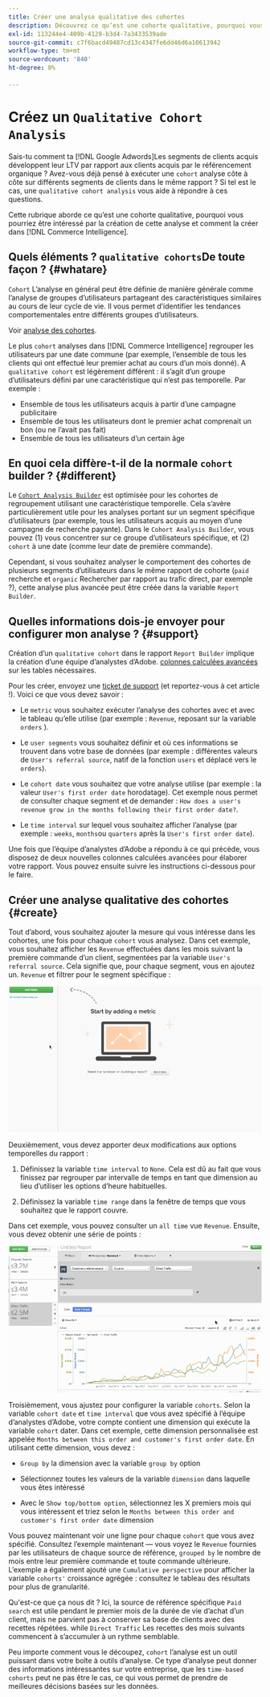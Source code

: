 ```yaml
---
title: Créer une analyse qualitative des cohortes
description: Découvrez ce qu’est une cohorte qualitative, pourquoi vous pourriez être intéressé par la création de cette analyse et comment la créer dans Commerce Intelligence.
exl-id: 113244e4-409b-4129-b3d4-7a3433539ade
source-git-commit: c7f6bacd49487cd13c4347fe6dd46d6a10613942
workflow-type: tm+mt
source-wordcount: '840'
ht-degree: 0%

---
```


# Créez un `Qualitative Cohort Analysis`

Sais-tu comment ta [!DNL Google Adwords]Les segments de clients acquis développent leur LTV par rapport aux clients acquis par le référencement organique ? Avez-vous déjà pensé à exécuter une `cohort` analyse côte à côte sur différents segments de clients dans le même rapport ? Si tel est le cas, une `qualitative cohort analysis` vous aide à répondre à ces questions.

Cette rubrique aborde ce qu’est une cohorte qualitative, pourquoi vous pourriez être intéressé par la création de cette analyse et comment la créer dans [!DNL Commerce Intelligence].

## Quels éléments ? `qualitative cohorts`De toute façon ? {#whatare}

`Cohort` L’analyse en général peut être définie de manière générale comme l’analyse de groupes d’utilisateurs partageant des caractéristiques similaires au cours de leur cycle de vie. Il vous permet d’identifier les tendances comportementales entre différents groupes d’utilisateurs.

Voir [analyse des cohortes](https://www.cohortanalysis.com/).

Le plus `cohort` analyses dans [!DNL Commerce Intelligence] regrouper les utilisateurs par une date commune (par exemple, l’ensemble de tous les clients qui ont effectué leur premier achat au cours d’un mois donné). A `qualitative cohort` est légèrement différent : il s’agit d’un groupe d’utilisateurs défini par une caractéristique qui n’est pas temporelle. Par exemple :

* Ensemble de tous les utilisateurs acquis à partir d’une campagne publicitaire
* Ensemble de tous les utilisateurs dont le premier achat comprenait un bon (ou ne l’avait pas fait)
* Ensemble de tous les utilisateurs d’un certain âge

## En quoi cela diffère-t-il de la normale `cohort` builder ? {#different}

Le [`Cohort Analysis Builder`](../dev-reports/cohort-rpt-bldr.md) est optimisée pour les cohortes de regroupement utilisant une caractéristique temporelle. Cela s’avère particulièrement utile pour les analyses portant sur un segment spécifique d’utilisateurs (par exemple, tous les utilisateurs acquis au moyen d’une campagne de recherche payante). Dans le `Cohort Analysis Builder`, vous pouvez (1) vous concentrer sur ce groupe d’utilisateurs spécifique, et (2) `cohort` à une date (comme leur date de première commande).

Cependant, si vous souhaitez analyser le comportement des cohortes de plusieurs segments d’utilisateurs dans le même rapport de cohorte (`paid` recherche et `organic` Rechercher par rapport au trafic direct, par exemple ?), cette analyse plus avancée peut être créée dans la variable `Report Builder`.

## Quelles informations dois-je envoyer pour configurer mon analyse ? {#support}

Création d’un `qualitative cohort` dans le rapport `Report Builder` implique la création d’une équipe d’analystes d’Adobe. [colonnes calculées avancées](../data-warehouse-mgr/creating-calculated-columns.md) sur les tables nécessaires.

Pour les créer, envoyez une [ticket de support](https://experienceleague.adobe.com/docs/commerce-knowledge-base/kb/troubleshooting/miscellaneous/mbi-service-policies.html) (et reportez-vous à cet article !). Voici ce que vous devez savoir :

* Le `metric` vous souhaitez exécuter l’analyse des cohortes avec et avec le tableau qu’elle utilise (par exemple : `Revenue`, reposant sur la variable `orders` ).

* Le `user segments` vous souhaitez définir et où ces informations se trouvent dans votre base de données (par exemple : différentes valeurs de `User's referral source`, natif de la fonction `users` et déplacé vers le `orders`).

* Le `cohort date` vous souhaitez que votre analyse utilise (par exemple : la valeur `User's first order date` horodatage). Cet exemple nous permet de consulter chaque segment et de demander : `How does a user's revenue grow in the months following their first order date?`.

* Le `time interval` sur lequel vous souhaitez afficher l’analyse (par exemple : `weeks`, `months`ou `quarters` après la `User's first order date`).

Une fois que l’équipe d’analystes d’Adobe a répondu à ce qui précède, vous disposez de deux nouvelles colonnes calculées avancées pour élaborer votre rapport. Vous pouvez ensuite suivre les instructions ci-dessous pour le faire.

## Créer une analyse qualitative des cohortes {#create}

Tout d’abord, vous souhaitez ajouter la mesure qui vous intéresse dans les cohortes, une fois pour chaque `cohort` vous analysez. Dans cet exemple, vous souhaitez afficher les `Revenue` effectuées dans les mois suivant la première commande d’un client, segmentées par la variable `User's referral source`. Cela signifie que, pour chaque segment, vous en ajoutez un. `Revenue` et filtrer pour le segment spécifique :

![](../../assets/qualcohort1.gif)

Deuxièmement, vous devez apporter deux modifications aux options temporelles du rapport :

1. Définissez la variable `time interval` to `None`. Cela est dû au fait que vous finissez par regrouper par intervalle de temps en tant que dimension au lieu d’utiliser les options d’heure habituelles.

1. Définissez la variable `time range` dans la fenêtre de temps que vous souhaitez que le rapport couvre.

Dans cet exemple, vous pouvez consulter un `all time` vue `Revenue`. Ensuite, vous devez obtenir une série de points :

![](../../assets/qualcohort2.gif)

Troisièmement, vous ajustez pour configurer la variable `cohorts`. Selon la variable `cohort date` et `time interval` que vous avez spécifié à l’équipe d’analystes d’Adobe, votre compte contient une dimension qui exécute la variable `cohort` dater. Dans cet exemple, cette dimension personnalisée est appelée `Months between this order and customer's first order date`. En utilisant cette dimension, vous devez :

* `Group by` la dimension avec la variable `group by` option

* Sélectionnez toutes les valeurs de la variable `dimension` dans laquelle vous êtes intéressé

* Avec le `Show top/bottom option`, sélectionnez les X premiers mois qui vous intéressent et triez selon le `Months between this order and customer's first order date` dimension

Vous pouvez maintenant voir une ligne pour chaque `cohort` que vous avez spécifié. Consultez l’exemple maintenant — vous voyez le `Revenue` fournies par les utilisateurs de chaque source de référence, `grouped by` le nombre de mois entre leur première commande et toute commande ultérieure. L’exemple a également ajouté une `Cumulative perspective` pour afficher la variable `cohorts'` croissance agrégée : consultez le tableau des résultats pour plus de granularité.

Qu&#39;est-ce que ça nous dit ? Ici, la source de référence spécifique `Paid search` est utile pendant le premier mois de la durée de vie d’achat d’un client, mais ne parvient pas à conserver sa base de clients avec des recettes répétées. while `Direct Traffic` Les recettes des mois suivants commencent à s’accumuler à un rythme semblable.

Peu importe comment vous le découpez, `cohort` l’analyse est un outil puissant dans votre boîte à outils d’analyse. Ce type d’analyse peut donner des informations intéressantes sur votre entreprise, que les `time-based cohorts` peut ne pas être le cas, ce qui vous permet de prendre de meilleures décisions basées sur les données.
